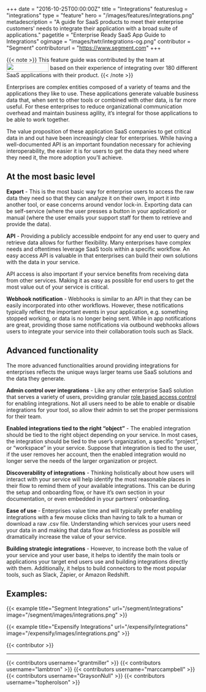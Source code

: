 +++
date = "2016-10-25T00:00:00Z"
title = "Integrations"
featureslug = "integrations"
type = "feature"
hero = "/images/features/integrations.png"
metadescription = "A guide for SaaS products to meet their enterprise customers' needs to integrate their application with a broad suite of applications."
pagetitle = "Enterprise Ready SaaS App Guide to Integrations"
ogimage = "images/twtr/integrations-og.png"
contributor = "Segment"
contributorurl = "https://www.segment.com"
+++

{{< note >}}
This feature guide was contributed by the team at [<img src="/images/segment_logo@2x.png" width="110" height="23"  style="vertical-align:-5px"/>](https://www.segment.com) based on their experience of integrating over 180 different SaaS applications with their product.
{{< /note >}}

Enterprises are complex entities composed of a variety of teams and the applications they like to use. These applications generate valuable business data that, when sent to other tools or combined with other data, is far more useful. For these enterprises to reduce organizational communication overhead and maintain business agility, it’s integral for those applications to be able to work together.

The value proposition of these application SaaS companies to get critical data in and out have been increasingly clear for enterprises. While having a well-documented API is an important foundation necessary for achieving interoperability, the easier it is for users to get the data they need where they need it, the more adoption you’ll achieve.

## At the most basic level

**Export** - This is the most basic way for enterprise users to access the raw data they need so that they can analyze it on their own, import it into another tool, or ease concerns around vendor lock-in. Exporting data can be self-service (where the user presses a button in your application) or manual (where the user emails your support staff for them to retrieve and provide the data).  

**API** - Providing a publicly accessible endpoint for any end user to query and retrieve data allows for further flexibility. Many enterprises have complex needs and oftentimes leverage SaaS tools within a specific workflow. An easy access API is valuable in that enterprises can build their own solutions with the data in your service.  

API access is also important if your service benefits from receiving data from other services. Making it as easy as possible for end users to get the most value out of your service is critical.

**Webhook notification** -  Webhooks is similar to an API in that they can be easily incorporated into other workflows. However, these notifications typically reflect the important events in your application, e.g. something stopped working, or data is no longer being sent. While in app notifications are great, providing those same notifications via outbound webhooks allows users to integrate your service into their collaboration tools such as Slack.

## Advanced functionality

The more advanced functionalities around providing integrations for enterprises reflects the unique ways larger teams use SaaS solutions and the data they generate.

**Admin control over integrations** - Like any other enterprise SaaS solution that serves a variety of users, providing granular [role based access control](/features/role-based-access-control/) for enabling integrations. Not all users need to be able to enable or disable integrations for your tool, so allow their admin to set the proper permissions for their team.

**Enabled integrations tied to the right “object”** -  The enabled integration should be tied to the right object depending on your service. In most cases, the integration should be tied to the user’s organization, a specific “project”, or “workspace” in your service. Suppose that integration is tied to the user, if the user removes her account, then the enabled integration would no longer serve the needs of the larger organization or project.

**Discoverability of integrations** - Thinking holistically about how users will interact with your service will help identify the most reasonable places in their flow to remind them of your available integrations. This can be during the setup and onboarding flow, or have it’s own section in your documentation, or even embedded in your partners’ onboarding.

**Ease of use** - Enterprises value time and will typically prefer enabling integrations with a few mouse clicks than having to talk to a human or download a raw .csv file. Understanding which services your users need your data in and making that data flow as frictionless as possible will dramatically increase the value of your service.

**Building strategic integrations** - However, to increase both the value of your service and your user base, it helps to identify the main tools or applications your target end users use and building integrations directly with them. Additionally, it helps to build connectors to the most popular tools, such as Slack, Zapier, or Amazon Redshift.

## Examples:

{{< example title="Segment Integrations" url="/segment/integrations" image="/segment/images/integrations.png" >}}

{{< example title="Expensify Integrations" url="/expensify/integrations" image="/expensify/images/integrations.png" >}}


{{< contributor >}}

----
{{< contributors username="grantmiller" >}}
{{< contributors username="lambtron" >}}
{{< contributors username="marccampbell" >}}
{{< contributors username="GraysonNull" >}}
{{< contributors username="topherolson" >}}
